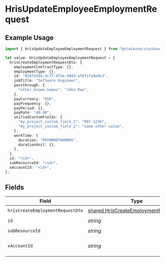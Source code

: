 # HrisUpdateEmployeeEmploymentRequest

## Example Usage

```typescript
import { HrisUpdateEmployeeEmploymentRequest } from "@stackone/stackone-client-ts/sdk/models/operations";

let value: HrisUpdateEmployeeEmploymentRequest = {
  hrisCreateEmploymentRequestDto: {
    employmentContractType: {},
    employmentType: {},
    id: "8187e5da-dc77-475e-9949-af0f1fa4e4e3",
    jobTitle: "Software Engineer",
    passthrough: {
      "other_known_names": "John Doe",
    },
    payCurrency: "USD",
    payFrequency: {},
    payPeriod: {},
    payRate: "40.00",
    unifiedCustomFields: {
      "my_project_custom_field_1": "REF-1236",
      "my_project_custom_field_2": "some other value",
    },
    workTime: {
      duration: "P0Y0M0DT8H0M0S",
      durationUnit: {},
    },
  },
  id: "<id>",
  subResourceId: "<id>",
  xAccountId: "<id>",
};
```

## Fields

| Field                                                                                                 | Type                                                                                                  | Required                                                                                              | Description                                                                                           |
| ----------------------------------------------------------------------------------------------------- | ----------------------------------------------------------------------------------------------------- | ----------------------------------------------------------------------------------------------------- | ----------------------------------------------------------------------------------------------------- |
| `hrisCreateEmploymentRequestDto`                                                                      | [shared.HrisCreateEmploymentRequestDto](../../../sdk/models/shared/hriscreateemploymentrequestdto.md) | :heavy_check_mark:                                                                                    | N/A                                                                                                   |
| `id`                                                                                                  | *string*                                                                                              | :heavy_check_mark:                                                                                    | N/A                                                                                                   |
| `subResourceId`                                                                                       | *string*                                                                                              | :heavy_check_mark:                                                                                    | N/A                                                                                                   |
| `xAccountId`                                                                                          | *string*                                                                                              | :heavy_check_mark:                                                                                    | The account identifier                                                                                |